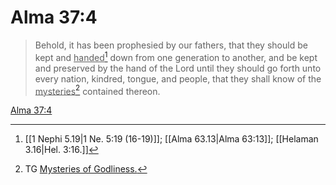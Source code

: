 # Alma 37:4

> Behold, it has been prophesied by our fathers, that they should be kept and <u>handed</u>[^a] down from one generation to another, and be kept and preserved by the hand of the Lord until they should go forth unto every nation, kindred, tongue, and people, that they shall know of the <u>mysteries</u>[^b] contained thereon.

[Alma 37:4](https://www.churchofjesuschrist.org/study/scriptures/bofm/alma/37?lang=eng&id=p4#p4)


[^a]: [[1 Nephi 5.19|1 Ne. 5:19 (16-19)]]; [[Alma 63.13|Alma 63:13]]; [[Helaman 3.16|Hel. 3:16.]]
[^b]: TG [Mysteries of Godliness.](https://www.churchofjesuschrist.org/study/scriptures/tg/mysteries-of-godliness?lang=eng)
